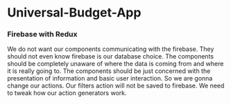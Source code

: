 # Universal-Budget-App
### Firebase with Redux

We do not want our components communicating with the firebase. They should not even know firebase is our database choice. The components should be completely unaware of where the data is coming from and where it is really going to. The components should be just concerned with the presentation of information and basic user interaction. So we are gonna change our actions. Our filters action will not be saved to firebase. We need to tweak how our action generators work. 
